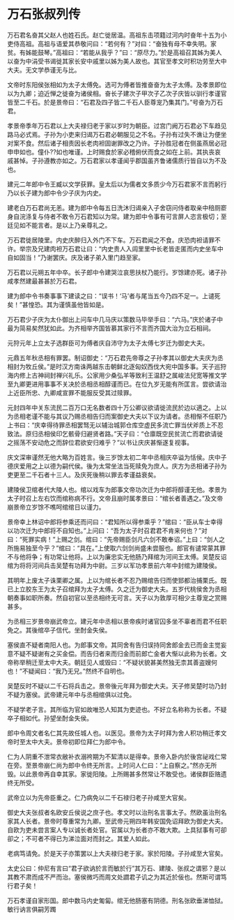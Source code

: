 # 万石张叔列传

万石君名奋其父赵人也姓石氏。赵亡徙居温。高祖东击项籍过河内时奋年十五为小吏侍高祖。高祖与语爱其恭敬问曰：“若何有？”对曰：“奋独有母不幸失明。家贫。有姊能鼓琴。”高祖曰：“若能从我乎？”曰：“原尽力。”於是高祖召其姊为美人以奋为中涓受书谒徙其家长安中戚里以姊为美人故也。其官至孝文时积功劳至大中大夫。无文学恭谨无与比。

文帝时东阳侯张相如为太子太傅免。选可为傅者皆推奋奋为太子太傅。及孝景即位以为九卿；迫近惮之徙奋为诸侯相。奋长子建次子甲次子乙次子庆皆以驯行孝谨官皆至二千石。於是景帝曰：“石君及四子皆二千石人臣尊宠乃集其门。”号奋为万石君。

孝景帝季年万石君以上大夫禄归老于家以岁时为朝臣。过宫门阙万石君必下车趋见路马必式焉。子孙为小吏来归谒万石君必朝服见之不名。子孙有过失不谯让为便坐对案不食。然后诸子相责因长老肉袒固谢罪改之乃许。子孙胜冠者在侧虽燕居必冠申申如也。僮仆??如也唯谨。上时赐食於家必稽俯伏而食之如在上前。其执丧哀戚甚悼。子孙遵教亦如之。万石君家以孝谨闻乎郡国虽齐鲁诸儒质行皆自以为不及也。

建元二年郎中令王臧以文学获罪。皇太后以为儒者文多质少今万石君家不言而躬行乃以长子建为郎中令少子庆为内史。

建老白万石君尚无恙。建为郎中令每五日洗沐归谒亲入子舍窃问侍者取亲中稖厕窬身自浣涤复与侍者不敢令万石君知以为常。建为郎中令事有可言屏人恣言极切；至廷见如不能言者。是以上乃亲尊礼之。

万石君徙居陵里。内史庆醉归入外门不下车。万石君闻之不食。庆恐肉袒请罪不许。举宗及兄建肉袒万石君让曰：“内史贵人入闾里里中长老皆走匿而内史坐车中自如固当！”乃谢罢庆。庆及诸子弟入里门趋至家。

万石君以元朔五年中卒。长子郎中令建哭泣哀思扶杖乃能行。岁馀建亦死。诸子孙咸孝然建最甚甚於万石君。

建为郎中令书奏事事下建读之曰：“误书！‘马’者与尾当五今乃四不足一。上谴死矣！”甚惶恐。其为谨慎虽他皆如是。

万石君少子庆为太仆御出上问车中几马庆以策数马毕举手曰：“六马。”庆於诸子中最为简易矣然犹如此。为齐相举齐国皆慕其家行不言而齐国大治为立石相祠。

元狩元年上立太子选群臣可为傅者庆自沛守为太子太傅七岁迁为御史大夫。

元鼎五年秋丞相有罪罢。制诏御史：“万石君先帝尊之子孙孝其以御史大夫庆为丞相封为牧丘侯。”是时汉方南诛两越东击朝鲜北逐匈奴西伐大宛中国多事。天子巡狩海内修上古神祠封禅兴礼乐。公家用少桑弘羊等致利王温舒之属峻法兒宽等推文学至九卿更进用事事不关决於丞相丞相醇谨而已。在位九岁无能有所匡言。尝欲请治上近臣所忠、九卿咸宣罪不能服反受其过赎罪。

元封四年中关东流民二百万口无名数者四十万公卿议欲请徙流民於边以適之。上以为丞相老谨不能与其议乃赐丞相告归而案御史大夫以下议为请者。丞相惭不任职乃上书曰：“庆幸得待罪丞相罢驽无以辅治城郭仓库空虚民多流亡罪当伏斧质上不忍致法。原归丞相侯印乞骸骨归避贤者路。”天子曰：“仓廪既空民贫流亡而君欲请徙之摇荡不安动危之而辞位君欲安归难乎？”以书让庆庆甚惭遂复视事。

庆文深审谨然无他大略为百姓言。後三岁馀太初二年中丞相庆卒谥为恬侯。庆中子德庆爱用之上以德为嗣代侯。後为太常坐法当死赎免为庶人。庆方为丞相诸子孙为吏更至二千石者十三人。及庆死後稍以罪去孝谨益衰矣。

建陵侯卫绾者代大陵人也。绾以戏车为郎事文帝功次迁为中郎将醇谨无他。孝景为太子时召上左右饮而绾称病不行。文帝且崩时属孝景曰：“绾长者善遇之。”及文帝崩景帝立岁馀不噍呵绾绾日以谨力。

景帝幸上林诏中郎将参乘还而问曰：“君知所以得参乘乎？”绾曰：“臣从车士幸得以功次迁为中郎将不自知也。”上问曰：“吾为太子时召君君不肯来何也？”对曰：“死罪实病！”上赐之剑。绾曰：“先帝赐臣剑凡六剑不敢奉诏。”上曰：“剑人之所施易独至今乎？”绾曰：“具在。”上使取六剑剑尚盛未尝服也。郎官有谴常蒙其罪不与他将争；有功常让他将。上以为廉忠实无他肠乃拜绾为河间王太傅。吴楚反诏绾为将将河间兵击吴楚有功拜为中尉。三岁以军功孝景前六年中封绾为建陵侯。

其明年上废太子诛栗卿之属。上以为绾长者不忍乃赐绾告归而使郅都治捕栗氏。既已上立胶东王为太子召绾拜为太子太傅。久之迁为御史大夫。五岁代桃侯舍为丞相朝奏事如职所奏。然自初官以至丞相终无可言。天子以为敦厚可相少主尊宠之赏赐甚多。

为丞相三岁景帝崩武帝立。建元年中丞相以景帝疾时诸官囚多坐不辜者而君不任职免之。其後绾卒子信代。坐酎金失侯。

塞侯直不疑者南阳人也。为郎事文帝。其同舍有告归误持同舍郎金去已而金主觉妄意不疑不疑谢有之买金偿。而告归者来而归金而前郎亡金者大惭以此称为长者。文帝称举稍迁至太中大夫。朝廷见人或毁曰：“不疑状貌甚美然独无柰其善盗嫂何也！”不疑闻曰：“我乃无兄。”然终不自明也。

吴楚反时不疑以二千石将兵击之。景帝後元年拜为御史大夫。天子修吴楚时功乃封不疑为塞侯。武帝建元年中与丞相绾俱以过免。

不疑学老子言。其所临为官如故唯恐人知其为吏迹也。不好立名称称为长者。不疑卒子相如代。孙望坐酎金失侯。

郎中令周文者名仁其先故任城人也。以医见。景帝为太子时拜为舍人积功稍迁孝文帝时至太中大夫。景帝初即位拜仁为郎中令。

仁为人阴重不泄常衣敝补衣溺袴期为不絜清以是得幸。景帝入卧内於後宫祕戏仁常在旁。至景帝崩仁尚为郎中令终无所言。上时问人仁曰：“上自察之。”然亦无所毁。以此景帝再自幸其家。家徙阳陵。上所赐甚多然常让不敢受也。诸侯群臣赂遗终无所受。

武帝立以为先帝臣重之。仁乃病免以二千石禄归老子孙咸至大官矣。

御史大夫张叔者名欧安丘侯说之庶子也。孝文时以治刑名言事太子。然欧虽治刑名家其人长者。景帝时尊重常为九卿。至武帝元朔四年韩安国免诏拜欧为御史大夫。自欧为吏未尝言案人专以诚长者处官。官属以为长者亦不敢大欺。上具狱事有可卻卻之；不可者不得已为涕泣面对而封之。其爱人如此。

老病笃请免。於是天子亦策罢以上大夫禄归老于家。家於阳陵。子孙咸至大官矣。

太史公曰：仲尼有言曰“君子欲讷於言而敏於行”其万石、建陵、张叔之谓邪？是以其教不肃而成不严而治。塞侯微巧而周文处讇君子讥之为其近於佞也。然斯可谓笃行君子矣！

万石孝谨自家形国。郎中数马内史匍匐。绾无他肠塞有阴德。刑名张欧垂涕恤狱。敏行讷言俱嗣芳躅


